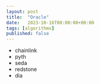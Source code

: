 ```yaml
---
layout: post
title:  "Oracle"
date:   2023-10-16T00:00:00+00:00
tags: [algorithms]
published: false
---
```


- chainlink
- pyth
- seda
- redstone
- dia
